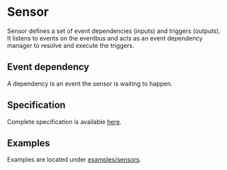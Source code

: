 # Sensor

Sensor defines a set of event dependencies (inputs) and triggers (outputs).
It listens to events on the eventbus and acts as an event dependency manager to resolve and execute the triggers.

## Event dependency

A dependency is an event the sensor is waiting to happen.

## Specification

Complete specification is available [here](../APIs.md#argoproj.io/v1alpha1.Sensor).

## Examples

Examples are located under [examples/sensors](https://github.com/nholuongut/argo-events/tree/main/examples/sensors).
